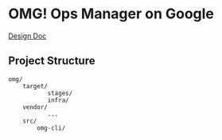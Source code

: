 # OMG! Ops Manager on Google

[Design Doc](https://docs.google.com/document/d/1HNZ_rV59DGCyuZqz_gUMvccbBPawQHBh7kqFq1phaLY/edit#heading=h.jgubdjc8el47)

## Project Structure

```
omg/
    target/
           stages/
           infra/
    vendor/
           ...
    src/
        omg-cli/
```

